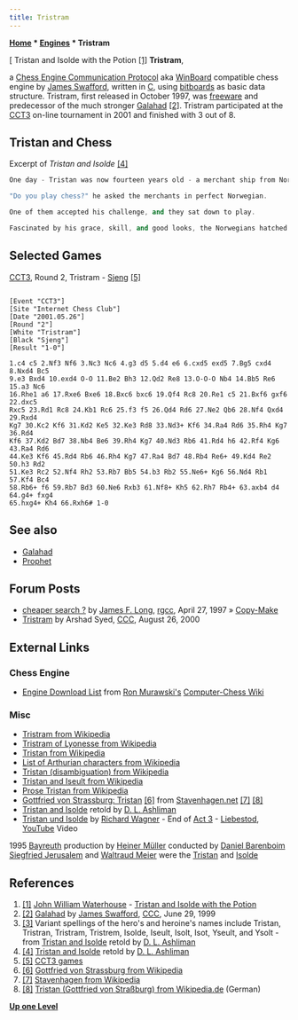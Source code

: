 ```yaml
---
title: Tristram
---
```

**[Home](Home "Home") \* [Engines](Engines "Engines") \* Tristram**



[ Tristan and Isolde with the Potion <a id="cite-note-1" href="#cite-ref-1">[1]</a>
**Tristram**,  

a [Chess Engine Communication Protocol](Chess_Engine_Communication_Protocol "Chess Engine Communication Protocol") aka [WinBoard](WinBoard "WinBoard") compatible chess engine by [James Swafford](James_Swafford "James Swafford"), written in [C](C "C"), using [bitboards](Bitboards "Bitboards") as basic data structure. 
Tristram, first released in October 1997, was [freeware](https://en.wikipedia.org/wiki/Freeware) and predecessor of the much stronger [Galahad](Galahad "Galahad") <a id="cite-note-2" href="#cite-ref-2">[2]</a>. 
Tristram participated at the [CCT3](CCT3 "CCT3") on-line tournament in 2001 and finished with 3 out of 8.



## Tristan and Chess


Excerpt of *Tristan and Isolde* <a id="cite-note-4" href="#cite-ref-4">[4]</a>




```C++
One day - Tristan was now fourteen years old - a merchant ship from Norway pulled ashore not far from the castle where Tristan lived with Rual and his family. Curious about the traders' offerings, Tristan and his two brothers (as he supposed Rual's sons to be) approached the ship. Tristan's attention immediately turned to a chess board and a set of beautifully carved pieces.

```


```C++
"Do you play chess?" he asked the merchants in perfect Norwegian.

```


```C++
One of them accepted his challenge, and they sat down to play.

```


```C++
Fascinated by his grace, skill, and good looks, the Norwegians hatched a plot to kidnap him. Keeping him engaged with the chess game, they weighed anchor and set sail. But by God's will a fierce storm arose, and the Norwegians feared that they would all perish. Sensing that their wicked act had brought about the tempest, they avowed that they would immediately release their captive if the storm would only abate. The wind and waves immediately slackened, and in keeping with their promise, they set the boy free on the nearest shore, which, as fate would have it, was on the coast of Cornwall. 

```

## Selected Games


[CCT3](CCT3 "CCT3"), Round 2, Tristram - [Sjeng](Sjeng "Sjeng") <a id="cite-note-5" href="#cite-ref-5">[5]</a>




```

[Event "CCT3"]
[Site "Internet Chess Club"]
[Date "2001.05.26"]
[Round "2"]
[White "Tristram"]
[Black "Sjeng"]
[Result "1-0"]

1.c4 c5 2.Nf3 Nf6 3.Nc3 Nc6 4.g3 d5 5.d4 e6 6.cxd5 exd5 7.Bg5 cxd4 8.Nxd4 Bc5 
9.e3 Bxd4 10.exd4 O-O 11.Be2 Bh3 12.Qd2 Re8 13.O-O-O Nb4 14.Bb5 Re6 15.a3 Nc6 
16.Rhe1 a6 17.Rxe6 Bxe6 18.Bxc6 bxc6 19.Qf4 Rc8 20.Re1 c5 21.Bxf6 gxf6 22.dxc5 
Rxc5 23.Rd1 Rc8 24.Kb1 Rc6 25.f3 f5 26.Qd4 Rd6 27.Ne2 Qb6 28.Nf4 Qxd4 29.Rxd4 
Kg7 30.Kc2 Kf6 31.Kd2 Ke5 32.Ke3 Rd8 33.Nd3+ Kf6 34.Ra4 Rd6 35.Rh4 Kg7 36.Rd4 
Kf6 37.Kd2 Bd7 38.Nb4 Be6 39.Rh4 Kg7 40.Nd3 Rb6 41.Rd4 h6 42.Rf4 Kg6 43.Ra4 Rd6 
44.Ke3 Kf6 45.Rd4 Rb6 46.Rh4 Kg7 47.Ra4 Bd7 48.Rb4 Re6+ 49.Kd4 Re2 50.h3 Rd2 
51.Ke3 Rc2 52.Nf4 Rh2 53.Rb7 Bb5 54.b3 Rb2 55.Ne6+ Kg6 56.Nd4 Rb1 57.Kf4 Bc4 
58.Rb6+ f6 59.Rb7 Bd3 60.Ne6 Rxb3 61.Nf8+ Kh5 62.Rh7 Rb4+ 63.axb4 d4 64.g4+ fxg4 
65.hxg4+ Kh4 66.Rxh6# 1-0

```

## See also


* [Galahad](Galahad "Galahad")
* [Prophet](Prophet "Prophet")


## Forum Posts


* [cheaper search ?](https://groups.google.com/group/rec.games.chess.computer/browse_frm/thread/d842e67212ab1034) by [James F. Long](James_Swafford "James Swafford"), [rgcc](Computer_Chess_Forums "Computer Chess Forums"), April 27, 1997 » [Copy-Make](Copy-Make "Copy-Make")
* [Tristram](https://www.stmintz.com/ccc/index.php?id=126704) by Arshad Syed, [CCC](CCC "CCC"), August 26, 2000


## External Links


### Chess Engine


* [Engine Download List](http://www.computer-chess.org/doku.php?id=computer_chess:wiki:download:engine_download_list) from [Ron Murawski's](Ron_Murawski "Ron Murawski") [Computer-Chess Wiki](http://computer-chess.org/doku.php?id=home)


### Misc


* [Tristram from Wikipedia](https://en.wikipedia.org/wiki/Tristram)
* [Tristram of Lyonesse from Wikipedia](https://en.wikipedia.org/wiki/Tristram_of_Lyonesse)
* [Tristan from Wikipedia](https://en.wikipedia.org/wiki/Tristan)
* [List of Arthurian characters from Wikipedia](https://en.wikipedia.org/wiki/List_of_Arthurian_characters)
* [Tristan (disambiguation) from Wikipedia](https://en.wikipedia.org/wiki/Tristan_%28disambiguation%29)
* [Tristan and Iseult from Wikipedia](https://en.wikipedia.org/wiki/Tristan_and_Iseult)
* [Prose Tristan from Wikipedia](https://en.wikipedia.org/wiki/Prose_Tristan)
* [Gottfried von Strassburg: Tristan](http://stavenhagen.net/GvS/Tris.html) <a id="cite-note-6" href="#cite-ref-6">[6]</a> from [Stavenhagen.net](http://stavenhagen.net/) <a id="cite-note-7" href="#cite-ref-7">[7]</a> <a id="cite-note-8" href="#cite-ref-8">[8]</a>
* [Tristan and Isolde](http://www.pitt.edu/~dash/tristan.html) retold by [D. L. Ashliman](http://www.pitt.edu/~dash/ashliman.html)
* [Tristan und Isolde](https://en.wikipedia.org/wiki/Tristan_und_Isolde) by [Richard Wagner](https://en.wikipedia.org/wiki/Richard_Wagner) - End of [Act 3](https://en.wikipedia.org/wiki/Tristan_und_Isolde#Act_3) - [Liebestod](https://en.wikipedia.org/wiki/Liebestod), [YouTube](https://en.wikipedia.org/wiki/YouTube) Video


 1995 [Bayreuth](https://en.wikipedia.org/wiki/Bayreuth_Festival) production by [Heiner Müller](https://en.wikipedia.org/wiki/Heiner_M%C3%BCller) conducted by [Daniel Barenboim](https://en.wikipedia.org/wiki/Daniel_Barenboim)
 [Siegfried Jerusalem](https://en.wikipedia.org/wiki/Siegfried_Jerusalem) and [Waltraud Meier](https://en.wikipedia.org/wiki/Waltraud_Meier) were the [Tristan](https://en.wikipedia.org/wiki/Tristan) and [Isolde](https://en.wikipedia.org/wiki/Iseult)
 
## References


1. <a id="cite-ref-1" href="#cite-note-1">[1]</a> [John William Waterhouse](Category:John_William_Waterhouse "Category:John William Waterhouse") - [Tristan and Isolde with the Potion](https://commons.wikimedia.org/wiki/File:John_william_waterhouse_tristan_and_isolde_with_the_potion.jpg)
2. <a id="cite-ref-2" href="#cite-note-2">[2]</a> [Galahad](https://www.stmintz.com/ccc/index.php?id=58697) by [James Swafford](James_Swafford "James Swafford"), [CCC](CCC "CCC"), June 29, 1999
3. <a id="cite-ref-3" href="#cite-note-3">[3]</a> Variant spellings of the hero's and heroine's names include Tristan, Tristran, Tristram, Tristrem, Isolde, Iseult, Isolt, Isot, Yseult, and Ysolt - from [Tristan and Isolde](http://www.pitt.edu/~dash/tristan.html) retold by [D. L. Ashliman](http://www.pitt.edu/~dash/ashliman.html)
4. <a id="cite-ref-4" href="#cite-note-4">[4]</a> [Tristan and Isolde](http://www.pitt.edu/~dash/tristan.html) retold by [D. L. Ashliman](http://www.pitt.edu/~dash/ashliman.html)
5. <a id="cite-ref-5" href="#cite-note-5">[5]</a> [CCT3 games](http://www.vrichey.de/cct3/cct3games.htm)
6. <a id="cite-ref-6" href="#cite-note-6">[6]</a> [Gottfried von Strassburg from Wikipedia](https://en.wikipedia.org/wiki/Gottfried_von_Strassburg)
7. <a id="cite-ref-7" href="#cite-note-7">[7]</a> [Stavenhagen from Wikipedia](https://en.wikipedia.org/wiki/Stavenhagen)
8. <a id="cite-ref-8" href="#cite-note-8">[8]</a> [Tristan (Gottfried von Straßburg) from Wikipedia.de](http://de.wikipedia.org/wiki/Tristan_%28Gottfried_von_Stra%C3%9Fburg%29) (German)

**[Up one Level](Engines "Engines")**







 
